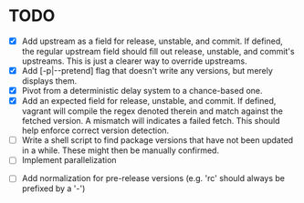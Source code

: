 # TODO

- [x] Add upstream as a field for release, unstable, and commit. If defined, the
  regular upstream field should fill out release, unstable, and commit's
  upstreams. This is just a clearer way to override upstreams.
- [x] Add [-p|--pretend] flag that doesn't write any versions, but merely
  displays them.
- [x] Pivot from a deterministic delay system to a chance-based one.
- [x] Add an expected field for release, unstable, and commit. If defined,
  vagrant will compile the regex denoted therein and match against the fetched
  version. A mismatch will indicates a failed fetch. This should help enforce
  correct version detection.
- [ ] Write a shell script to find package versions that have not been updated
  in a while. These might then be manually confirmed.
- [ ] Implement parallelization
<!-- WARN: This should not be undertaken lightly and requires discussion. -->
- [ ] Add normalization for pre-release versions (e.g. 'rc' should always be
  prefixed by a '-')
